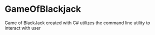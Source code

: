 # GameOfBlackjack
Game of BlackJack created with C# utilizes the command line utility to interact with user
